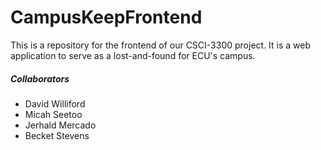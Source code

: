 # CampusKeepFrontend

This is a repository for the frontend of our CSCI-3300 project. It is a web application to serve as a lost-and-found for ECU's campus.


##### Collaborators
 * David Williford
 * Micah Seetoo
 * Jerhald Mercado
 * Becket Stevens
